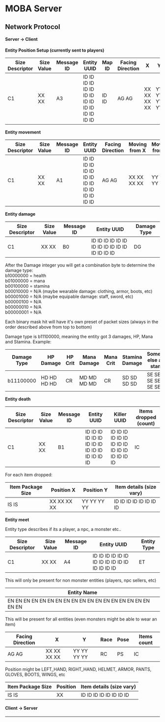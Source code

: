 MOBA Server
===================


Network Protocol
-------------

#### Server -> Client

**Entity Position Setup (currently sent to players)**

Size Descriptor | Size Value | Message ID | Entity UUID                                     | Map ID | Facing Direction  | X             | Y
--------------- | ---------- | ---------- | ----------------------------------------------- | ------ | ----------------- | ------------- | ------------- 
C1              | XX XX      | A3         | ID ID ID ID ID ID ID ID ID ID ID ID ID ID ID ID | ID ID  | AG AG             | XX XX XX XX   | YY YY YY YY   

**Entity movement** 

Size Descriptor | Size Value | Message ID | Entity UUID                                     | Facing Direction  | Moving from X | Moving from Y | Moving to X | Moving to Y
--------------- | ---------- | ---------- | ----------------------------------------------- | ----------------- | ------------- | ------------- | ----------- | -----------
C1              | XX XX      | A1         | ID ID ID ID ID ID ID ID ID ID ID ID ID ID ID ID | AG AG             | XX XX XX XX   | YY YY YY YY   | DX DX DX DX | DY DY DY DY

**Entity damage** 

Size Descriptor | Size Value | Message ID | Entity UUID                                     | Damage Type
--------------- | ---------- | ---------- | ----------------------------------------------- | -----------
C1              | XX XX      | B0         | ID ID ID ID ID ID ID ID ID ID ID ID ID ID ID ID | DG

After the Damage integer you will get a combination byte to determine the damage type:  
b10000000 = health  
b01000000 = mana  
b00100000 = stamina  
b00010000 = N/A (maybe wearable damage: clothing, armor, boots, etc)  
b00001000 = N/A (maybe equipable damage: staff, sword, etc)  
b00000100 = N/A  
b00000010 = N/A  
b00000001 = N/A  

Each binary mask hit will have it's own preset of packet sizes (always in the order described above from top to bottom)

Damage type is b11100000, meaning the entity got 3 damages, HP, Mana and Stamina. Example:
 
Damage Type | HP Damage   | HP Crit  | Mana Damage | Mana Crit | Stamina Damage | Something else about stamina  
----------- | ----------- | -------- | ----------- | --------- | -------------- | ----------------------------
b11100000   | HD HD HD HD | CR       | MD MD MD MD | CR        | SD SD SD SD    | SE SE SE SE SE SE SE SE

**Entity death** 

Size Descriptor | Size Value | Message ID | Entity UUID                                     | Killer UUID                                     | Items dropped (count)
--------------- | ---------- | ---------- | ----------------------------------------------- | ----------------------------------------------- | ---------------------
C1              | XX XX      | B1         | ID ID ID ID ID ID ID ID ID ID ID ID ID ID ID ID | ID ID ID ID ID ID ID ID ID ID ID ID ID ID ID ID | IC         

For each item dropped:  

| Item Package Size | Position X  | Position Y  | Item details (size vary)  |
| ----------------- | ----------- | ----------- | ------------------------- |
| IS IS             | XX XX XX XX | YY YY YY YY | ID ID ID ID ID ID ID ID   |    

**Entity meet** 

Entity type describes if its a player, a npc, a monster etc..

Size Descriptor | Size Value | Message ID | Entity UUID                                     | Entity Type 
--------------- | ---------- | ---------- | ----------------------------------------------- | -----------
C1              | XX XX      | A4         | ID ID ID ID ID ID ID ID ID ID ID ID ID ID ID ID | ET         

This will only be present for non monster entities (players, npc sellers, etc)

Entity Name                                                  |
------------------------------------------------------------ |
EN EN EN EN EN EN EN EN EN EN EN EN EN EN EN EN EN EN EN EN  |


This will be present for all entities (even monsters might be able to wear an item)

Facing Direction | X            | Y           | Race | Pose | Items count
---------------- | ------------ | ----------- | ---- | ---- | -----------
AG AG            | XX XX XX XX  | YY YY YY YY | RC   | PS   | IC
  
Position might be LEFT_HAND, RIGHT_HAND, HELMET, ARMOR, PANTS, GLOVES, BOOTS, WINGS, etc

Item Package Size | Position | Item details (size vary) 
----------------- | -------- | -------------------------
IS IS             | XX       | ID ID ID ID ID ID ID ID         


 
#### Client -> Server


----------

